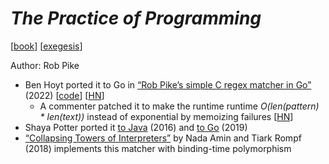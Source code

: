 # *The Practice of Programming*

[[book](https://archive.org/details/practiceofprogra0000kern)]
[[exegesis](https://www.cs.princeton.edu/courses/archive/spr09/cos333/beautiful.html)]

Author: Rob Pike

- Ben Hoyt ported it to Go in [“Rob Pike’s simple C regex matcher in Go”](https://benhoyt.com/writings/rob-pike-regex/)
  (2022) [[code](https://github.com/benhoyt/repike/tree/master)] [[HN](https://news.ycombinator.com/item?id=32434412)]
  - A commenter patched it to make the runtime runtime
    *O(len(pattern) \* len(text))* instead of exponential by memoizing failures
    [[HN](https://news.ycombinator.com/item?id=32434412#32436442)]
- Shaya Potter ported it [to Java](https://github.com/sjpotter/regex) (2016) and
  [to Go](https://github.com/sjpotter/regex-go) (2019)
- [“Collapsing Towers of Interpreters”](https://www.cs.purdue.edu/homes/rompf/papers/amin-popl18.pdf)
  by Nada Amin and Tiark Rompf (2018) implements this matcher with binding-time
  polymorphism
